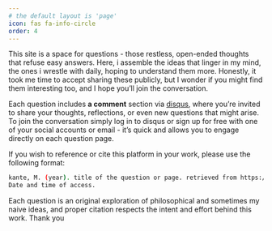 ```yaml
---
# the default layout is 'page'
icon: fas fa-info-circle
order: 4
---
```


This site is a space for questions - those restless, open-ended thoughts that refuse easy answers. Here, i assemble the ideas that linger in my mind, the ones i wrestle with daily, hoping to understand them more. Honestly, it took me time to accept sharing these publicly, but I wonder if you might find them interesting too, and I hope you’ll join the conversation. 

Each question includes **a comment** section via [disqus](https://disqus.com/), where you’re invited to share your thoughts, reflections, or even new questions that might arise. To join the conversation simply log in to disqus or sign up for free with one of your social accounts or email - it’s quick and allows you to engage directly on each question page.

If you wish to reference or cite this platform in your work, please use the following format:
```bash
kante, M. (year). title of the question or page. retrieved from https://questions.mkante.ml.
Date and time of access.
```

Each question is an original exploration of philosophical and sometimes my naive ideas, and proper citation respects the intent and effort behind this work. Thank you 
